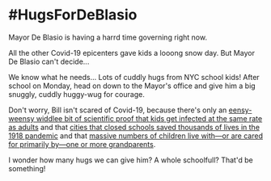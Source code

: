 # #HugsForDeBlasio

Mayor De Blasio is having a harrd time governing right now.

All the other Covid-19 epicenters gave kids a looong snow day. But Mayor De Blasio can't decide...

We know what he needs... Lots of cuddly hugs from NYC school kids! After school on Monday, head on down to the Mayor's office and give him a big snuggly, cuddly huggy-wug for courage.

Don't worry, Bill isn't scared of Covid-19, because there's only an [eensy-weensy widdlee bit of scientific proof that kids get infected at the same rate as adults](https://www.wired.com/story/kids-can-get-covid-19-they-just-dont-get-that-sick/) and that [cities that closed schools saved thousands of lives in the 1918 pandemic](https://jamanetwork.com/journals/jama/fullarticle/208354) and that [massive numbers of children live with—or are cared for primarily by—one or more grandparents](https://www.pewsocialtrends.org/2013/09/04/children-living-with-or-being-cared-for-by-a-grandparent/).

I wonder how many hugs we can give him? A whole schoolfull? That'd be something!
